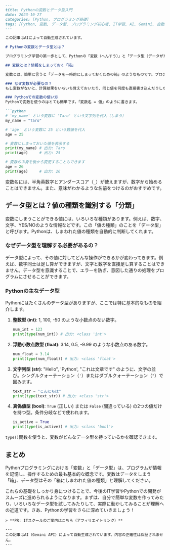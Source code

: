 ```markdown
---
title: Pythonの変数とデータ型入門
date: 2023-10-27
categories: [Python, プログラミング基礎]
tags: [Python, 変数, データ型, プログラミング初心者, IT学習, AI, Gemini, 自動生成]
---

この記事はAIによって自動生成されています。

# Pythonの変数とデータ型とは？

プログラミング学習の第一歩として、Pythonの「変数（へんすう）」と「データ型（データがた）」は、とても大切な基礎知識です。これらを理解することで、プログラムがどのように情報を扱い、計算しているのかがわかるようになります。IT学習を始めたばかりの初心者の方にも、わかりやすく解説していきますので、ご安心ください。

## 変数とは？情報をしまっておく「箱」

変数とは、簡単に言うと「データを一時的にしまっておくための箱」のようなものです。プログラムの中で、計算した結果やユーザーが入力した情報など、さまざまな値を保管するために使われます。

### なぜ変数が必要なの？
もし変数がないと、計算結果をいちいち覚えておいたり、同じ値を何度も直接書き込んだりしなければなりません。これはとても非効率で、間違いのもとになります。変数を活用すれば、一度箱にしまっておいた値を、必要なときに名前で呼び出すことができるため、プログラムがずっとシンプルでわかりやすくなるのです。

### Pythonでの変数の使い方
Pythonで変数を使うのはとても簡単です。「変数名 = 値」のように書きます。

```python
# 'my_name' という変数に 'Taro' という文字列を代入（しまう）
my_name = "Taro"

# 'age' という変数に 25 という数値を代入
age = 25

# 変数にしまっておいた値を表示する
print(my_name) # 出力: Taro
print(age)     # 出力: 25

# 変数の中身を後から変更することもできます
age = 26
print(age)     # 出力: 26
```
変数名には、半角英数字とアンダースコア（`_`）が使えますが、数字から始めることはできません。また、意味がわかるような名前をつけるのがおすすめです。

## データ型とは？値の種類を識別する「分類」

変数にしまうことができる値には、いろいろな種類があります。例えば、数字、文字、YES/NOのような情報などです。この「値の種類」のことを「データ型」と呼びます。Pythonは、しまわれた値の種類を自動的に判断してくれます。

### なぜデータ型を理解する必要があるの？
データ型によって、その値に対してどんな操作ができるかが変わってきます。例えば、数字同士は足し算ができますが、文字と数字を直接足し算することはできません。データ型を意識することで、エラーを防ぎ、意図した通りの処理をプログラムにさせることができます。

### Pythonの主なデータ型

Pythonにはたくさんのデータ型がありますが、ここでは特に基本的なものを紹介します。

1.  **整数型 (int)**: 1, 100, -50 のような小数点のない数字。
    ```python
    num_int = 123
    print(type(num_int)) # 出力: <class 'int'>
    ```
2.  **浮動小数点数型 (float)**: 3.14, 0.5, -9.99 のような小数点のある数字。
    ```python
    num_float = 3.14
    print(type(num_float)) # 出力: <class 'float'>
    ```
3.  **文字列型 (str)**: "Hello", 'Python', "これは文章です" のように、文字の並び。シングルクォーテーション（`'`）またはダブルクォーテーション（`"`）で囲みます。
    ```python
    text_str = "こんにちは"
    print(type(text_str)) # 出力: <class 'str'>
    ```
4.  **真偽値型 (bool)**: `True` (正しい) または `False` (間違っている) の2つの値だけを持つ型。条件分岐などで使われます。
    ```python
    is_active = True
    print(type(is_active)) # 出力: <class 'bool'>
    ```

`type()`関数を使うと、変数がどんなデータ型を持っているかを確認できます。

## まとめ

Pythonプログラミングにおける「変数」と「データ型」は、プログラムが情報を記憶し、操作するための最も基本的な概念です。変数はデータをしまう「箱」、データ型はその「箱にしまわれた値の種類」と理解してください。

これらの基礎をしっかり身につけることで、今後のIT学習やPythonでの開発がスムーズに進められるようになります。まずは、自分で簡単な変数を作ってみたり、いろいろなデータ型を試してみたりして、実際に動かしてみることが理解への近道です。さあ、Pythonの学習をさらに深めていきましょう！
```
> **PR: ITスクールのご案内はこちら（アフィリエイトリンク）**

---
この記事はAI（Gemini API）によって自動生成されています。内容の正確性は保証されません。
---
